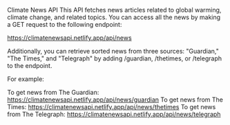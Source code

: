 Climate News API
This API fetches news articles related to global warming, climate change, and related topics. You can access all the news by making a GET request to the following endpoint:

https://climatenewsapi.netlify.app/api/news

Additionally, you can retrieve sorted news from three sources: "Guardian," "The Times," and "Telegraph" by adding /guardian, /thetimes, or /telegraph to the endpoint.

For example:

To get news from The Guardian: https://climatenewsapi.netlify.app/api/news/guardian
To get news from The Times: https://climatenewsapi.netlify.app/api/news/thetimes
To get news from The Telegraph: https://climatenewsapi.netlify.app/api/news/telegraph
